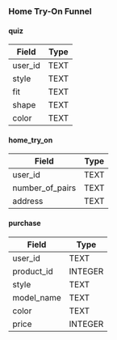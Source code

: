 ### Home Try-On Funnel

#### quiz 

|  Field | Type |
|---|---|
| user_id | TEXT |
| style | TEXT  |
| fit | TEXT  |
| shape | TEXT |
| color | TEXT |

#### home_try_on

|  Field | Type |
|---|---|
| user_id | TEXT |
| number_of_pairs | TEXT  |
| address | TEXT  |

#### purchase

|  Field | Type |
|---|---|
| user_id | TEXT |
| product_id | INTEGER  |
| style | TEXT  |
| model_name | TEXT |
| color | TEXT |
| price | INTEGER |

